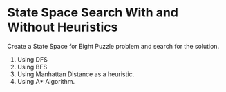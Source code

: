 # State Space Search With and Without Heuristics

Create a State Space for Eight Puzzle problem and search for the solution.

1. Using DFS
2. Using BFS
3. Using Manhattan Distance as a heuristic.
4. Using A* Algorithm.
